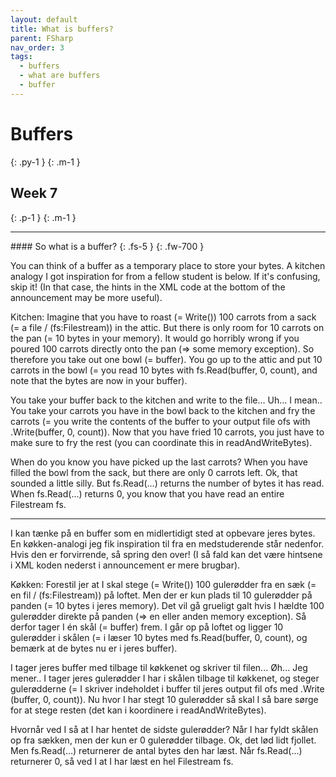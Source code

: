 ```yaml
---
layout: default
title: What is buffers?
parent: FSharp
nav_order: 3
tags: 
  - buffers
  - what are buffers
  - buffer
---
```


# Buffers
{: .py-1 }
{: .m-1 }
## Week 7
{: .p-1 }
{: .m-1 }
<hr/>
#### So what is a buffer?
{: .fs-5 }
{: .fw-700 }

You can think of a buffer as a temporary place to store your bytes. A kitchen analogy I got inspiration for from a fellow student is below. If it's confusing, skip it! (In that case, the hints in the XML code at the bottom of the announcement may be more useful).

Kitchen: Imagine that you have to roast (= Write()) 100 carrots from a sack (= a file / (fs:Filestream)) in the attic. But there is only room for 10 carrots on the pan (= 10 bytes in your memory). It would go horribly wrong if you poured 100 carrots directly onto the pan (=> some memory exception). So therefore you take out one bowl (= buffer). You go up to the attic and put 10 carrots in the bowl (= you read 10 bytes with fs.Read(buffer, 0, count), and note that the bytes are now in your buffer).

You take your buffer back to the kitchen and write to the file... Uh... I mean.. You take your carrots you have in the bowl back to the kitchen and fry the carrots (= you write the contents of the buffer to your output file ofs with .Write(buffer, 0, count)). Now that you have fried 10 carrots, you just have to make sure to fry the rest (you can coordinate this in readAndWriteBytes).

When do you know you have picked up the last carrots? When you have filled the bowl from the sack, but there are only 0 carrots left. Ok, that sounded a little silly. But fs.Read(...) returns the number of bytes it has read. When fs.Read(...) returns 0, you know that you have read an entire Filestream fs.

<hr/>

I kan tænke på en buffer som en midlertidigt sted at opbevare jeres bytes. En køkken-analogi jeg fik inspiration til fra en medstuderende står nedenfor. Hvis den er forvirrende, så spring den over! (I så fald kan det være hintsene i XML koden nederst i announcement er mere brugbar).

Køkken: Forestil jer at I skal stege (=  Write()) 100 gulerødder fra en sæk  (= en fil / (fs:Filestream)) på loftet. Men der er kun plads til 10 gulerødder på panden (= 10 bytes i jeres memory). Det vil gå grueligt galt hvis I hældte 100 gulerødder direkte på panden (=> en eller anden memory exception). Så derfor tager I én skål (= buffer) frem. I går op på loftet og ligger 10 gulerødder i skålen (= i læser 10 bytes med fs.Read(buffer, 0, count), og bemærk at de bytes nu er i jeres buffer).

I tager jeres buffer med tilbage til køkkenet og skriver til filen... Øh... Jeg mener.. I tager jeres gulerødder I har i skålen tilbage til køkkenet, og steger gulerødderne (= I skriver indeholdet i buffer til jeres output fil ofs med .Write (buffer, 0, count)). Nu hvor I har stegt 10 gulerødder så skal I så bare sørge for at stege resten (det kan i koordinere i readAndWriteBytes).

Hvornår ved I så at I har hentet de sidste gulerødder? Når I har fyldt skålen op fra sækken, men der kun er 0 gulerødder tilbage. Ok, det lød lidt fjollet. Men fs.Read(...) returnerer de antal bytes den har læst. Når fs.Read(...) returnerer 0, så ved I at I har læst en hel Filestream fs. 
